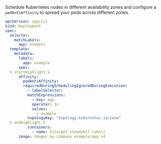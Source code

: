 Schedule Kubernetes nodes in different availability zones and configure a `podAntiAffinity` to spread your pods across different zones.

```yaml
apiVersion: apps/v1
kind: Deployment
spec:
  selector:
    matchLabels:
      app: example
  template:
    metadata:
      labels:
        app: example
      spec:
  % startHighlight %
      affinity:
        podAntiAffinity:
        requiredDuringSchedulingIgnoredDuringExecution:
          - labelSelector:
          matchExpressions:
            - key: app
            operator: In
            values:
              - example
          topologyKey: "topology.kubernetes.io/zone"
  % endHighlight %
          containers:
            - name: ${target.steadybit.label}
      image: images.my-company.example/app:v4
```
